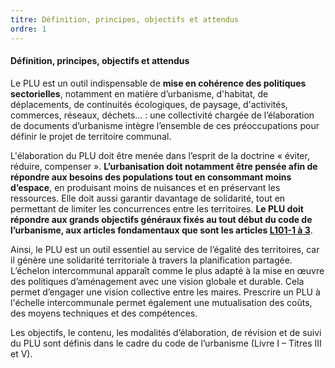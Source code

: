 ```yaml
---
titre: Définition, principes, objectifs et attendus
ordre: 1
---
```


#### Définition, principes, objectifs et attendus

Le PLU est un outil indispensable de **mise en cohérence des politiques sectorielles**, notamment en matière d’urbanisme, d'habitat, de déplacements, de continuités écologiques, de paysage, d'activités, commerces, réseaux, déchets... : une collectivité chargée de l’élaboration de documents d’urbanisme intègre l’ensemble de ces préoccupations pour définir le projet de territoire communal.

L'élaboration du PLU doit être menée dans l’esprit de la doctrine « éviter, réduire, compenser ».
**L’urbanisation doit notamment être pensée afin de répondre aux besoins des populations tout en consommant moins d’espace**, en produisant moins de nuisances et en préservant les ressources. Elle doit aussi garantir davantage de solidarité, tout en permettant de limiter les concurrences entre les territoires. **Le PLU doit répondre aux grands objectifs généraux fixés au tout début du code de l’urbanisme, aux articles fondamentaux que sont les articles [L101-1 à 3](https://www.legifrance.gouv.fr/codes/section_lc/LEGITEXT000006074075/LEGISCTA000031210064/#LEGISCTA000031212667)**.


Ainsi, le PLU est un outil essentiel au service de l’égalité des territoires, car il génère une solidarité territoriale à travers la planification partagée. L’échelon intercommunal apparaît comme le plus adapté à la mise en œuvre des politiques d’aménagement avec une vision globale et durable. Cela permet d’engager une vision collective entre les maires. Prescrire un PLU à l'échelle intercommunale permet également une mutualisation des coûts, des moyens techniques et des compétences.

Les objectifs, le contenu, les modalités d’élaboration, de révision et de suivi du PLU sont définis dans le cadre du code de l’urbanisme (Livre I – Titres III et V).
